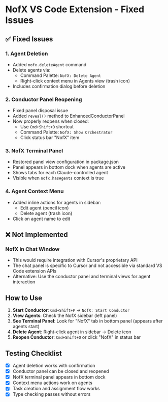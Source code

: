 # NofX VS Code Extension - Fixed Issues

## ✅ Fixed Issues

### 1. **Agent Deletion**
- Added `nofx.deleteAgent` command
- Delete agents via:
  - Command Palette: `NofX: Delete Agent`
  - Right-click context menu in Agents view (trash icon)
- Includes confirmation dialog before deletion

### 2. **Conductor Panel Reopening**
- Fixed panel disposal issue
- Added `reveal()` method to EnhancedConductorPanel
- Now properly reopens when closed:
  - Use `Cmd+Shift+O` shortcut
  - Command Palette: `NofX: Show Orchestrator`
  - Click status bar "NofX" item

### 3. **NofX Terminal Panel**
- Restored panel view configuration in package.json
- Panel appears in bottom dock when agents are active
- Shows tabs for each Claude-controlled agent
- Visible when `nofx.hasAgents` context is true

### 4. **Agent Context Menu**
- Added inline actions for agents in sidebar:
  - Edit agent (pencil icon)
  - Delete agent (trash icon)
- Click on agent name to edit

## ❌ Not Implemented

### NofX in Chat Window
- This would require integration with Cursor's proprietary API
- The chat panel is specific to Cursor and not accessible via standard VS Code extension APIs
- Alternative: Use the conductor panel and terminal views for agent interaction

## How to Use

1. **Start Conductor**: `Cmd+Shift+P` → `NofX: Start Conductor`
2. **View Agents**: Check the NofX sidebar (left panel)
3. **See Terminal Panel**: Look for "NofX" tab in bottom panel (appears after agents start)
4. **Delete Agent**: Right-click agent in sidebar → Delete icon
5. **Reopen Conductor**: `Cmd+Shift+O` or click "NofX" in status bar

## Testing Checklist

- [x] Agent deletion works with confirmation
- [x] Conductor panel can be closed and reopened
- [x] NofX terminal panel appears in bottom dock
- [x] Context menu actions work on agents
- [x] Task creation and assignment flow works
- [x] Type checking passes without errors